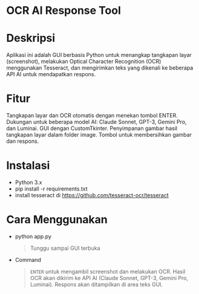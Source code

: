 # OCR AI Response Tool
# Deskripsi
Aplikasi ini adalah GUI berbasis Python untuk menangkap tangkapan layar (screenshot), melakukan Optical Character Recognition (OCR) menggunakan Tesseract, dan mengirimkan teks yang dikenali ke beberapa API AI untuk mendapatkan respons.

# Fitur
Tangkapan layar dan OCR otomatis dengan menekan tombol ENTER.
Dukungan untuk beberapa model AI: Claude Sonnet, GPT-3, Gemini Pro, dan Luminai.
GUI dengan CustomTkinter.
Penyimpanan gambar hasil tangkapan layar dalam folder image.
Tombol untuk membersihkan gambar dan respons.

# Instalasi
- Python 3.x
- pip install -r requirements.txt
- install tesseract di https://github.com/tesseract-ocr/tesseract

# Cara Menggunakan
- python app.py
  > Tunggu sampai GUI terbuka
- Command
  > `ENTER` untuk mengambil screenshot dan melakukan OCR.
    > Hasil OCR akan dikirim ke API AI (Claude Sonnet, GPT-3, Gemini Pro, Luminai).
    > Respons akan ditampilkan di area teks GUI.
